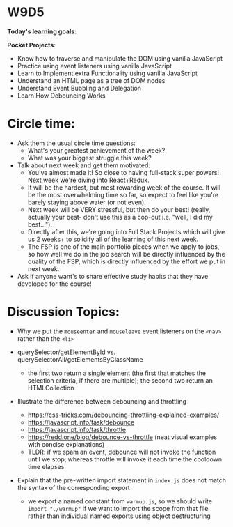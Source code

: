 # W9D5 
**Today's learning goals**:

**Pocket Projects**:
* Know how to traverse and manipulate the DOM using vanilla JavaScript
* Practice using event listeners using vanilla JavaScript
* Learn to Implement extra Functionality using vanilla JavaScript
* Understand an HTML page as a tree of DOM nodes
* Understand Event Bubbling and Delegation
* Learn How Debouncing Works

# Circle time: 
- Ask them the usual circle time questions: 
    - What's your greatest achievement of the week?
    - What was your biggest struggle this week?
- Talk about next week and get them motivated:
    - You've almost made it! So close to having full-stack super powers! Next week we're diving into React+Redux.
    - It will be the hardest, but most rewarding week of the course. It will be the most overwhelming time so far, so expect to feel like you're barely staying above water (or not even).
    - Next week will be VERY stressful, but then do your best! (really, actually your best- don't use this as a cop-out i.e. "well, I did my best...").
    - Directly after this, we're going into Full Stack Projects which will give us 2 weeks+ to solidify all of the learning of this next week.
    - The FSP is one of the main portfolio pieces when we apply to jobs, so how well we do in the job search will be directly influenced by the quality of the FSP, which is directly influenced by the effort we put in next week.
- Ask if anyone want's to share effective study habits that they have developed for the course! 

# Discussion Topics: 
- Why we put the `mouseenter` and `mouseleave` event listeners on the `<nav>` rather than the `<li>`
  
- querySelector/getElementById vs. querySelectorAll/getElementsByClassName
  + the first two return a single element (the first that matches the selection criteria, if there are multiple); the second two return an HTMLCollection
  
- Illustrate the difference between debouncing and throttling
  + https://css-tricks.com/debouncing-throttling-explained-examples/
  + https://javascript.info/task/debounce
  + https://javascript.info/task/throttle
  + https://redd.one/blog/debounce-vs-throttle (neat visual examples with concise explanations)
  + TLDR: if we spam an event, debounce will not invoke the function until we stop, whereas throttle will invoke it each time the cooldown time elapses

- Explain that the pre-written import statement in `index.js` does not match the syntax of the corresponding export
  + we export a named constant from `warmup.js`, so we should write `import "./warmup"` if we want to import the scope from that file rather than individual named exports using object destructuring 
